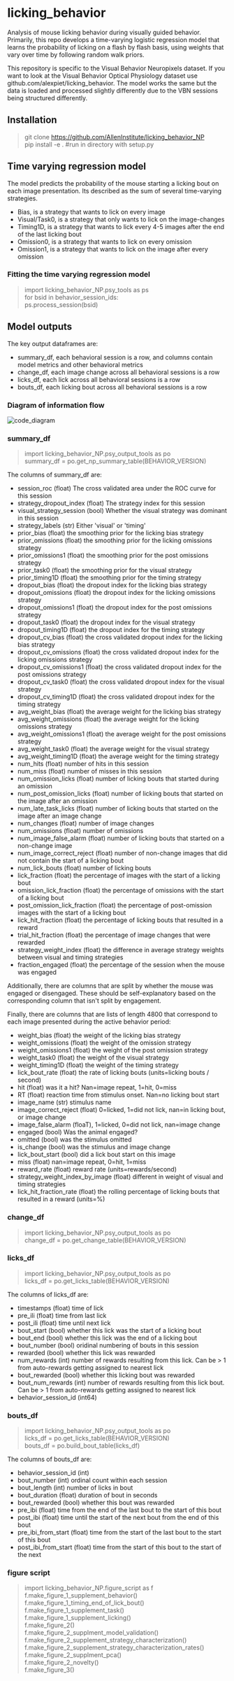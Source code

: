 # licking_behavior
Analysis of mouse licking behavior during visually guided behavior. Primarily, this repo develops a time-varying logistic regression model that learns the probability of licking on a flash by flash basis, using weights that vary over time by following random walk priors. 

This repository is specific to the Visual Behavior Neuropixels dataset. If you want to look at the Visual Behavior Optical Physiology dataset use github.com/alexpiet/licking_behavior. The model works the same but the data is loaded and processed slightly differently due to the VBN sessions being structured differently. 

## Installation
> git clone https://github.com/AllenInstitute/licking_behavior_NP  
> pip install -e . #run in directory with setup.py  

## Time varying regression model

The model predicts the probability of the mouse starting a licking bout on each image presentation. Its described as the sum of several time-varying strategies. 

- Bias, is a strategy that wants to lick on every image
- Visual/Task0, is a strategy that only wants to lick on the image-changes
- Timing1D, is a strategy that wants to lick every 4-5 images after the end of the last licking bout
- Omission0, is a strategy that wants to lick on every omission
- Omission1, is a strategy that wants to lick on the image after every omission

### Fitting the time varying regression model
> import licking_behavior_NP.psy_tools as ps  
> for bsid in behavior_session_ids:  
>    ps.process_session(bsid)  

## Model outputs
The key output dataframes are:

- summary_df, each behavioral session is a row, and columns contain model metrics and other behavioral metrics
- change_df, each image change across all behavioral sessions is a row
- licks_df, each lick across all behavioral sessions is a row
- bouts_df, each licking bout across all behavioral sessions is a row

### Diagram of information flow
![code_diagram](https://user-images.githubusercontent.com/7605170/175404261-4565ab0a-2c82-4215-9840-dffb2b736883.png)

### summary_df
> import licking_behavior_NP.psy_output_tools as po  
> summary_df = po.get_np_summary_table(BEHAVIOR_VERSION)  

The columns of summary_df are: 
- session_roc (float) The cross validated area under the ROC curve for this session  
- strategy_dropout_index (float) The strategy index for this session  
- visual_strategy_session (bool) Whether the visual strategy was dominant in this session  
- strategy_labels (str) Either 'visual' or 'timing'
- prior_bias (float) the smoothing prior for the licking bias strategy  
- prior_omissions (float) the smoothing prior for the licking omissions strategy  
- prior_omissions1 (float) the smoothing prior for the post omissions strategy  
- prior_task0 (float) the smoothing prior for the visual strategy  
- prior_timing1D (float) the smoothing prior for the timing strategy  
- dropout_bias (float) the dropout index for the licking bias strategy  
- dropout_omissions (float) the dropout index for the licking omissions strategy  
- dropout_omissions1 (float) the dropout index for the post omissions strategy  
- dropout_task0 (float) the dropout index for the visual strategy  
- dropout_timing1D (float) the dropout index for the timing strategy  
- dropout_cv_bias (float) the cross validated dropout index for the licking bias strategy  
- dropout_cv_omissions (float) the cross validated dropout index for the licking omissions strategy  
- dropout_cv_omissions1 (float) the cross validated dropout index for the post omissions strategy  
- dropout_cv_task0 (float) the cross validated dropout index for the visual strategy  
- dropout_cv_timing1D (float) the cross validated dropout index for the timing strategy  
- avg_weight_bias (float) the average weight for the licking bias strategy  
- avg_weight_omissions (float) the average weight for the licking omissions strategy  
- avg_weight_omissions1 (float) the average weight for the post omissions strategy  
- avg_weight_task0 (float) the average weight for the visual strategy  
- avg_weight_timing1D (float) the average weight for the timing strategy  
- num_hits (float) number of hits in this session  
- num_miss (float) number of misses in this session  
- num_omission_licks (float) number of licking bouts that started during an omission  
- num_post_omission_licks (float) number of licking bouts that started on the image after an omission  
- num_late_task_licks (float) number of licking bouts that started on the image after an image change
- num_changes (float) number of image changes  
- num_omissions (float) number of omissions  
- num_image_false_alarm (float) number of licking bouts that started on a non-change image
- num_image_correct_reject (float) number of non-change images that did not contain the start of a licking bout  
- num_lick_bouts (float) number of licking bouts
- lick_fraction (float) the percentage of images with the start of a licking bout
- omission_lick_fraction (float) the percentage of omissions with the start of a licking bout
- post_omission_lick_fraction (float) the percentage of post-omission images with the start of a licking bout 
- lick_hit_fraction (float) the percentage of licking bouts that resulted in a reward  
- trial_hit_fraction (float) the percentage of image changes that were rewarded  
- strategy_weight_index (float) the difference in average strategy weights between visual and timing strategies  
- fraction_engaged (float) the percentage of the session when the mouse was engaged

Additionally, there are columns that are split by whether the mouse was engaged or disengaged. These should be self-explanatory based on the corresponding column that isn't split by engagement. 

Finally, there are columns that are lists of length 4800 that correspond to each image presented during the active behavior period:  
- weight_bias (float) the weight of the licking bias strategy  
- weight_omissions (float) the weight of the omission strategy  
- weight_omissions1 (float) the weight of the post omission strategy  
- weight_task0 (float) the weight of the visual strategy  
- weight_timing1D (float) the weight of the timing strategy  
- lick_bout_rate (float) the rate of licking bouts (units=licking bouts / second)  
- hit (float) was it a hit? Nan=image repeat, 1=hit, 0=miss  
- RT (float) reaction time from stimulus onset. Nan=no licking bout start
- image_name (str) stimulus name  
- image_correct_reject (float) 0=licked, 1=did not lick, nan=in licking bout, or image change
- image_false_alarm (floaT), 1=licked, 0=did not lick, nan=image change
- engaged (bool) Was the animal engaged?  
- omitted (bool) was the stimulus omitted  
- is_change (bool) was the stimulus and image change  
- lick_bout_start (bool) did a lick bout start on this image  
- miss (float) nan=image repeat, 0=hit, 1=miss  
- reward_rate (float) reward rate (units=rewards/second)  
- strategy_weight_index_by_image (float) different in weight of visual and timing strategies  
- lick_hit_fraction_rate (float) the rolling percentage of licking bouts that resulted in a reward (units=%)  


### change_df
> import licking_behavior_NP.psy_output_tools as po  
> change_df = po.get_change_table(BEHAVIOR_VERSION)  

### licks_df
> import licking_behavior_NP.psy_output_tools as po  
> licks_df = po.get_licks_table(BEHAVIOR_VERSION)  

The columns of licks_df are:  
- timestamps  (float) time of lick  
- pre_ili (float) time from last lick  
- post_ili (float) time until next lick  
- bout_start (bool) whether this lick was the start of a licking bout  
- bout_end (bool) whether this lick was the end of a licking bout  
- bout_number (bool) oridinal numbering of bouts in this session  
- rewarded (bool) whether this lick was rewarded  
- num_rewards (int) number of rewards resulting from this lick. Can be > 1 from auto-rewards getting assigned to nearest lick  
- bout_rewarded (bool) whether this licking bout was rewarded  
- bout_num_rewards (int) number of rewards resulting from this lick bout. Can be > 1 from auto-rewards getting assigned to nearest lick  
- behavior_session_id (int64)   

### bouts_df
> import licking_behavior_NP.psy_output_tools as po  
> licks_df = po.get_licks_table(BEHAVIOR_VERSION)  
> bouts_df = po.build_bout_table(licks_df)  

The columns of bouts_df are:   
- behavior_session_id (int)  
- bout_number (int)           ordinal count within each session  
- bout_length (int)           number of licks in bout  
- bout_duration (float)       duration of bout in seconds  
- bout_rewarded (bool)        whether this bout was rewarded  
- pre_ibi (float)             time from the end of the last bout to the start of this bout  
- post_ibi (float)            time until the start of the next bout from the end of this bout  
- pre_ibi_from_start (float)  time from the start of the last bout to the start of this bout  
- post_ibi_from_start (float) time from the start of this bout to the start of the next  

### figure script
> import licking_behavior_NP.figure_script as f  
> f.make_figure_1_supplement_behavior()  
> f.make_figure_1_timing_end_of_lick_bout()  
> f.make_figure_1_supplement_task()  
> f.make_figure_1_supplement_licking()  
> f.make_figure_2()  
> f.make_figure_2_supplment_model_validation()  
> f.make_figure_2_supplement_strategy_characterization()  
> f.make_figure_2_supplement_strategy_characterization_rates()  
> f.make_figure_2_supplment_pca()  
> f.make_figure_2_novelty()  
> f.make_figure_3()  





